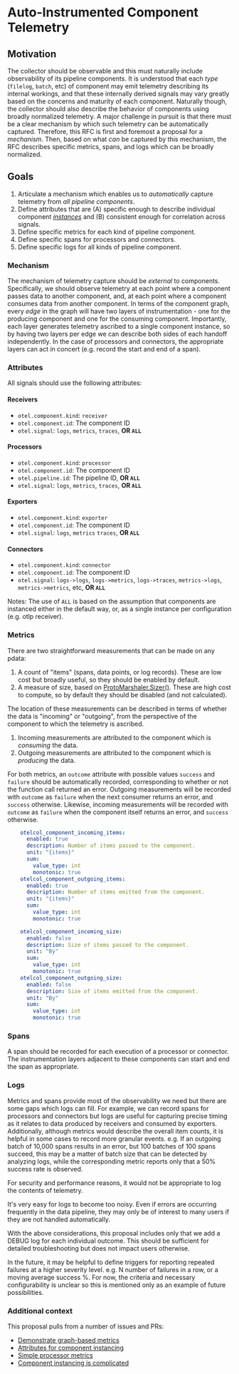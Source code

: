 # Auto-Instrumented Component Telemetry

## Motivation

The collector should be observable and this must naturally include observability of its pipeline components. It is understood that each _type_ (`filelog`, `batch`, etc) of component may emit telemetry describing its internal workings, and that these internally derived signals may vary greatly based on the concerns and maturity of each component. Naturally though, the collector should also describe the behavior of components using broadly normalized telemetry. A major challenge in pursuit is that there must be a clear mechanism by which such telemetry can be automatically captured. Therefore, this RFC is first and foremost a proposal for a _mechanism_. Then, based on what _can_ be captured by this mechanism, the RFC describes specific metrics, spans, and logs which can be broadly normalized.

## Goals

1. Articulate a mechanism which enables us to _automatically_ capture telemetry from _all pipeline components_.
2. Define attributes that are (A) specific enough to describe individual component [_instances_](https://github.com/open-telemetry/opentelemetry-collector/issues/10534) and (B) consistent enough for correlation across signals.
3. Define specific metrics for each kind of pipeline component.
4. Define specific spans for processors and connectors.
5. Define specific logs for all kinds of pipeline component.

### Mechanism

The mechanism of telemetry capture should be _external_ to components. Specifically, we should observe telemetry at each point where a component passes data to another component, and, at each point where a component consumes data from another component. In terms of the component graph, every _edge_ in the graph will have two layers of instrumentation - one for the producing component and one for the consuming component. Importantly, each layer generates telemetry ascribed to a single component instance, so by having two layers per edge we can describe both sides of each handoff independently. In the case of processors and connectors, the appropriate layers can act in concert (e.g. record the start and end of a span).

### Attributes

All signals should use the following attributes:

#### Receivers

- `otel.component.kind`: `receiver`
- `otel.component.id`: The component ID
- `otel.signal`: `logs`, `metrics`, `traces`, **OR `ALL`**

#### Processors

- `otel.component.kind`: `processor`
- `otel.component.id`: The component ID
- `otel.pipeline.id`: The pipeline ID, **OR `ALL`**
- `otel.signal`: `logs`, `metrics`, `traces`, **OR `ALL`**

#### Exporters

- `otel.component.kind`: `exporter`
- `otel.component.id`: The component ID
- `otel.signal`: `logs`, `metrics` `traces`, **OR `ALL`**

#### Connectors

- `otel.component.kind`: `connector`
- `otel.component.id`: The component ID
- `otel.signal`: `logs->logs`, `logs->metrics`, `logs->traces`, `metrics->logs`, `metrics->metrics`, etc, **OR `ALL`**

Notes: The use of `ALL` is based on the assumption that components are instanced either in the default way, or, as a single instance per configuration (e.g. otlp receiver).

### Metrics

There are two straightforward measurements that can be made on any pdata:

1. A count of "items" (spans, data points, or log records). These are low cost but broadly useful, so they should be enabled by default.
2. A measure of size, based on [ProtoMarshaler.Sizer()](https://github.com/open-telemetry/opentelemetry-collector/blob/9907ba50df0d5853c34d2962cf21da42e15a560d/pdata/ptrace/pb.go#L11). These are high cost to compute, so by default they should be disabled (and not calculated).

The location of these measurements can be described in terms of whether the data is "incoming" or "outgoing", from the perspective of the component to which the telemetry is ascribed.

1. Incoming measurements are attributed to the component which is _consuming_ the data.
2. Outgoing measurements are attributed to the component which is _producing_ the data.

For both metrics, an `outcome` attribute with possible values `success` and `failure` should be automatically recorded, corresponding to whether or not the function call returned an error. Outgoing measurements will be recorded with `outcome` as `failure` when the next consumer returns an error, and `success` otherwise. Likewise, incoming measurements will be recorded with `outcome` as `failure` when the component itself returns an error, and `success` otherwise.

```yaml
    otelcol_component_incoming_items:
      enabled: true
      description: Number of items passed to the component.
      unit: "{items}"
      sum:
        value_type: int
        monotonic: true
    otelcol_component_outgoing_items:
      enabled: true
      description: Number of items emitted from the component.
      unit: "{items}"
      sum:
        value_type: int
        monotonic: true

    otelcol_component_incoming_size:
      enabled: false
      description: Size of items passed to the component.
      unit: "By"
      sum:
        value_type: int
        monotonic: true
    otelcol_component_outgoing_size:
      enabled: false
      description: Size of items emitted from the component.
      unit: "By"
      sum:
        value_type: int
        monotonic: true
```

### Spans

A span should be recorded for each execution of a processor or connector. The instrumentation layers adjacent to these components can start and end the span as appropriate.

### Logs

Metrics and spans provide most of the observability we need but there are some gaps which logs can fill. For example, we can record spans for processors and connectors but logs are useful for capturing precise timing as it relates to data produced by receivers and consumed by exporters. Additionally, although metrics would describe the overall item counts, it is helpful in some cases to record more granular events. e.g. If an outgoing batch of 10,000 spans results in an error, but 100 batches of 100 spans succeed, this may be a matter of batch size that can be detected by analyzing logs, while the corresponding metric reports only that a 50% success rate is observed.

For security and performance reasons, it would not be appropriate to log the contents of telemetry.

It's very easy for logs to become too noisy. Even if errors are occurring frequently in the data pipeline, they may only be of interest to many users if they are not handled automatically.

With the above considerations, this proposal includes only that we add a DEBUG log for each individual outcome. This should be sufficient for detailed troubleshooting but does not impact users otherwise.

In the future, it may be helpful to define triggers for reporting repeated failures at a higher severity level. e.g. N number of failures in a row, or a moving average success %. For now, the criteria and necessary configurability is unclear so this is mentioned only as an example of future possibilities.

### Additional context

This proposal pulls from a number of issues and PRs:

- [Demonstrate graph-based metrics](https://github.com/open-telemetry/opentelemetry-collector/pull/11311)
- [Attributes for component instancing](https://github.com/open-telemetry/opentelemetry-collector/issues/11179)
- [Simple processor metrics](https://github.com/open-telemetry/opentelemetry-collector/issues/10708)
- [Component instancing is complicated](https://github.com/open-telemetry/opentelemetry-collector/issues/10534)
